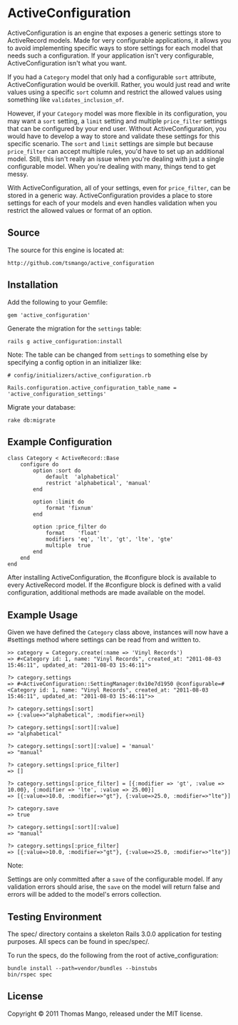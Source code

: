 # ActiveConfiguration

ActiveConfiguration is an engine that exposes a generic settings store to 
ActiveRecord models. Made for very configurable applications, it allows you 
to avoid implementing specific ways to store settings for each model that 
needs such a configuration. If your application isn't very configurable, 
ActiveConfiguration isn't what you want.

If you had a `Category` model that only had a configurable `sort` attribute, 
ActiveConfiguration would be overkill. Rather, you would just read and write 
values using a specific `sort` column and restrict the allowed values using 
something like `validates_inclusion_of`.

However, if your `Category` model was more flexible in its configuration, you 
may want a `sort` setting, a `limit` setting and multiple `price_filter` 
settings that can be configured by your end user. Without ActiveConfiguration, 
you would have to develop a way to store and validate these settings for this 
specific scenario. The `sort` and `limit` settings are simple but because 
`price_filter` can accept multiple rules, you'd have to set up an additional 
model. Still, this isn't really an issue when you're dealing with just a single 
configurable model. When you're dealing with many, things tend to get messy.

With ActiveConfiguration, all of your settings, even for `price_filter`, can 
be stored in a generic way. ActiveConfiguration provides a place to store 
settings for each of your models and even handles validation when you restrict 
the allowed values or format of an option.

## Source

The source for this engine is located at:

	http://github.com/tsmango/active_configuration

## Installation

Add the following to your Gemfile:

	gem 'active_configuration'

Generate the migration for the `settings` table:

	rails g active_configuration:install

Note: The table can be changed from `settings` to something else by specifying 
a config option in an initializer like:

	# config/initializers/active_configuration.rb
	
	Rails.configuration.active_configuration_table_name = 'active_configuration_settings'

Migrate your database:

	rake db:migrate

## Example Configuration

	class Category < ActiveRecord::Base
		configure do
			option :sort do
				default  'alphabetical'
				restrict 'alphabetical', 'manual'
			end
			
			option :limit do
				format 'fixnum'
			end
			
			option :price_filter do
				format    'float'
				modifiers 'eq', 'lt', 'gt', 'lte', 'gte'
				multiple  true
			end
		end
	end

After installing ActiveConfiguration, the #configure block is available to 
every ActiveRecord model. If the #configure block is defined with a valid 
configuration, additional methods are made available on the model.

## Example Usage

Given we have defined the `Category` class above, instances will now have a #settings 
method where settings can be read from and written to.

	>> category = Category.create(:name => 'Vinyl Records')
	=> #<Category id: 1, name: "Vinyl Records", created_at: "2011-08-03 15:46:11", updated_at: "2011-08-03 15:46:11">
	
	?> category.settings
	=> #<ActiveConfiguration::SettingManager:0x10e7d1950 @configurable=#<Category id: 1, name: "Vinyl Records", created_at: "2011-08-03 15:46:11", updated_at: "2011-08-03 15:46:11">>
	
	?> category.settings[:sort]
	=> {:value=>"alphabetical", :modifier=>nil}
	
	?> category.settings[:sort][:value]
	=> "alphabetical"
	
	?> category.settings[:sort][:value] = 'manual'
	=> "manual"
	
	?> category.settings[:price_filter]
	=> []
	
	?> category.settings[:price_filter] = [{:modifier => 'gt', :value => 10.00}, {:modifier => 'lte', :value => 25.00}]
	=> [{:value=>10.0, :modifier=>"gt"}, {:value=>25.0, :modifier=>"lte"}]
	
	?> category.save
	=> true
	
	?> category.settings[:sort][:value]
	=> "manual"
	
	?> category.settings[:price_filter]
	=> [{:value=>10.0, :modifier=>"gt"}, {:value=>25.0, :modifier=>"lte"}]

Note:

Settings are only committed after a `save` of the configurable model. If any 
validation errors should arise, the `save` on the model will return false and 
errors will be added to the model's errors collection.

## Testing Environment

The spec/ directory contains a skeleton Rails 3.0.0 application for testing 
purposes. All specs can be found in spec/spec/.

To run the specs, do the following from the root of active\_configuration:

	bundle install --path=vendor/bundles --binstubs
	bin/rspec spec

## License

Copyright &copy; 2011 Thomas Mango, released under the MIT license.